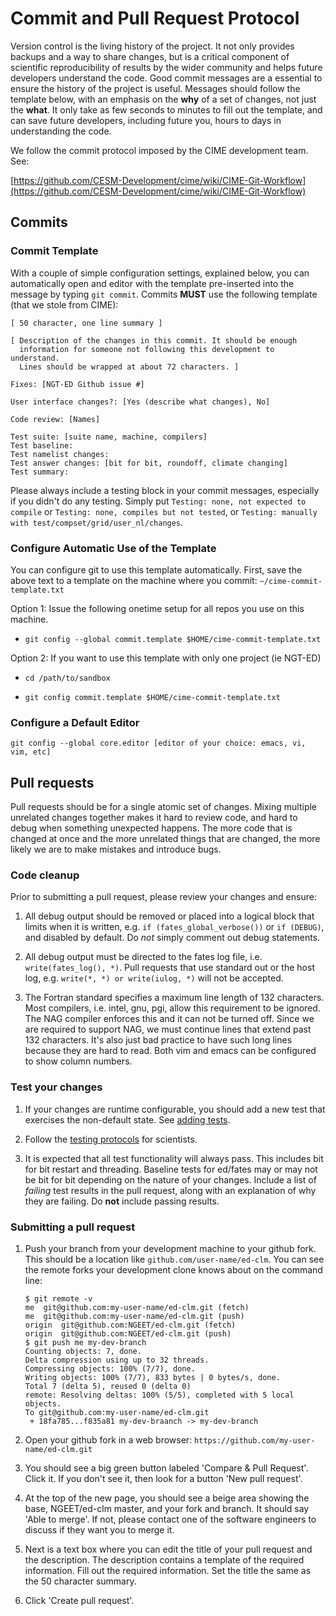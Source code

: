 # Commit and Pull Request Protocol

Version control is the living history of the project. It not only provides backups and a way to share changes, but is a critical component of scientific reproducibility of results by the wider community and helps future developers understand the code. Good commit messages are a essential to ensure the history of the project is useful. Messages should follow the template below, with an emphasis on the **why** of a set of changes, not just the **what**. It only take as few seconds to minutes to fill out the template, and can save future developers, including future you, hours to days in understanding the code.

We follow the commit protocol imposed by the CIME development team.  See: 

[https://github.com/CESM-Development/cime/wiki/CIME-Git-Workflow](https://github.com/CESM-Development/cime/wiki/CIME-Git-Workflow)


## Commits

### Commit Template

With a couple of simple configuration settings, explained below, you can automatically open and editor with the template pre-inserted into the message by typing `git commit`. Commits **MUST** use the following template (that we stole from CIME):

    [ 50 character, one line summary ]
    
    [ Description of the changes in this commit. It should be enough
      information for someone not following this development to understand. 
      Lines should be wrapped at about 72 characters. ]
    
    Fixes: [NGT-ED Github issue #]
    
    User interface changes?: [Yes (describe what changes), No]

    Code review: [Names]
    
    Test suite: [suite name, machine, compilers]
    Test baseline:
    Test namelist changes:
    Test answer changes: [bit for bit, roundoff, climate changing]
    Test summary:


Please always include a testing block in your commit messages, especially if you didn't do any testing. Simply put `Testing: none, not expected to compile` or `Testing: none, compiles but not tested`, or `Testing: manually with test/compset/grid/user_nl/changes`.

### Configure Automatic Use of the Template

You can configure git to use this template automatically.  First, save the above text to a template on the machine where you commit: `~/cime-commit-template.txt`

Option 1: Issue the following onetime setup for all repos you use on this machine.  

* `git config --global commit.template $HOME/cime-commit-template.txt`


Option 2: If you want to use this template with only one project (ie NGT-ED)

* `cd /path/to/sandbox`

* `git config commit.template $HOME/cime-commit-template.txt`



### Configure a Default Editor

`git config --global core.editor [editor of your choice: emacs, vi, vim, etc]`

## Pull requests

Pull requests should be for a single atomic set of changes. Mixing multiple unrelated changes together makes it hard to review code, and hard to debug when something unexpected happens. The more code that is changed at once and the more unrelated things that are changed, the more likely we are to make mistakes and introduce bugs.

### Code cleanup
Prior to submitting a pull request, please review your changes and ensure:

1. All debug output should be removed or placed into a logical block that limits when it is written, e.g. `if (fates_global_verbose())` or `if (DEBUG)`, and disabled by default. Do *not* simply comment out debug statements.

1. All debug output must be directed to the fates log file, i.e. `write(fates_log(), *)`. Pull requests that use standard out or the host log, e.g. `write(*, *) or write(iulog, *)` will not be accepted.

1. The Fortran standard specifies a maximum line length of 132 characters. Most compilers, i.e. intel, gnu, pgi, allow this requirement to be ignored. The NAG compiler enforces this and it can not be turned off. Since we are required to support NAG, we must continue lines that extend past 132 characters. It's also just bad practice to have such long lines because they are hard to read. Both vim and emacs can be configured to show column numbers.

### Test your changes

1. If your changes are runtime configurable, you should add a new test that exercises the non-default state. See [adding tests](https://github.com/NGEET/ed-clm/wiki/Testing-Protocols).

1. Follow the [testing protocols](https://github.com/NGEET/ed-clm/wiki/Testing-Protocols) for scientists.

1. It is expected that all test functionality will always pass. This includes bit for bit restart and threading. Baseline tests for ed/fates may or may not be bit for bit depending on the nature of your changes. Include a list of *failing* test results in the pull request, along with an explanation of why they are failing. Do **not** include passing results.

### Submitting a pull request

1. Push your branch from your development machine to your github fork. This should be a location like `github.com/user-name/ed-clm`. You can see the remote forks your development clone knows about on the command line:
    ```
    $ git remote -v
    me  git@github.com:my-user-name/ed-clm.git (fetch)
    me  git@github.com:my-user-name/ed-clm.git (push)
    origin	git@github.com:NGEET/ed-clm.git (fetch)
    origin	git@github.com:NGEET/ed-clm.git (push)
    $ git push me my-dev-branch
    Counting objects: 7, done.
    Delta compression using up to 32 threads.
    Compressing objects: 100% (7/7), done.
    Writing objects: 100% (7/7), 833 bytes | 0 bytes/s, done.
    Total 7 (delta 5), reused 0 (delta 0)
    remote: Resolving deltas: 100% (5/5), completed with 5 local objects.
    To git@github.com:my-user-name/ed-clm.git
     + 18fa785...f835a81 my-dev-braanch -> my-dev-branch
    ```
     
1. Open your github fork in a web browser: `https://github.com/my-user-name/ed-clm.git`

1. You should see a big green button labeled 'Compare & Pull Request'. Click it. If you don't see it, then look for a button 'New pull request'.

1. At the top of the new page, you should see a beige area showing the base, NGEET/ed-clm master, and your fork and branch. It should say 'Able to merge'. If not, please contact one of the software engineers to discuss if they want you to merge it.

1. Next is a text box where you can edit the title of your pull request and the description. The description contains a template of the required information. Fill out the required information. Set the title the same as the 50 character summary.

1. Click 'Create pull request'.

